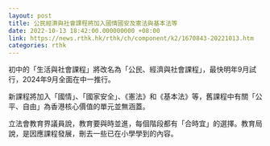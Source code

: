 ```yaml
---
layout: post
title: 公民經濟與社會課程將加入國情國安及憲法與基本法等
date: 2022-10-13 18:42:00.000000000 +08:00
link: https://news.rthk.hk/rthk/ch/component/k2/1670843-20221013.htm
categories: rthk
---
```


初中的「生活與社會課程」將改名為「公民、經濟與社會課程」，最快明年9月試行，2024年9月全面在中一推行。

新課程將加入「國情」、「國家安全」、《憲法》和《基本法》等，舊課程中有關「公平、自由」為香港核心價值的單元並無涵蓋。

立法會教育界議員說，教育要與時並進，每個階段都有「合時宜」的選擇。教育局說，是因應課程發展，刪去一些已在小學學到的內容。
